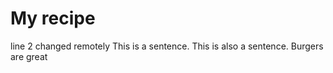 # My recipe 
line 2 changed remotely
This is a sentence. This is also a sentence. Burgers are great
